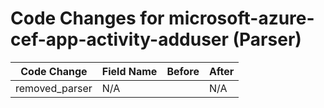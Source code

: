 # Code Changes for microsoft-azure-cef-app-activity-adduser (Parser)

| Code Change | Field Name | Before | After |
|-------------|------------|--------|-------|
| removed_parser | N/A |  | N/A |